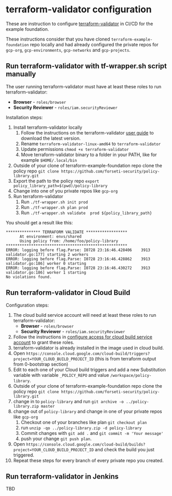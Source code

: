 # terraform-validator configuration

These are instruction to configure [terraform-validator](https://github.com/GoogleCloudPlatform/terraform-validator) in CI/CD for the example foundation.

These instructions consider that you have cloned `terraform-example-foundation` repo locally and had already configured the private repos for `gcp-org`, `gcp-environments`, `gcp-networks` and `gcp-projects`.

## Run terraform-validator with tf-wrapper.sh script manually

The user running terraform-validator must have at least these roles to run terraform-validator:

- **Browser** - `roles/browser`
- **Security Reviewer** - `roles/iam.securityReviewer`

Installation steps:

1. Install terraform-validator locally
    1. Follow the instructions on the terraform-validator [user guide](https://github.com/forseti-security/policy-library/blob/master/docs/user_guide.md#how-to-use-terraform-validator) to download the latest version.
    1. Rename `terraform-validator-linux-amd64` to `terraform-validator`
    1. Update permissions `chmod +x terraform-validator`
    1. Move terraform-validator binary to a folder in your PATH, like for example `$HOME/.local/bin`
1. Outside of your clone of terraform-example-foundation repo clone the policy repo `git clone https://github.com/forseti-security/policy-library.git`
1. Export the path to the policy repo `export policy_library_path=$(pwd)/policy-library`
1. Change into one of you private repos like `gcp-org`
1. Run terraform-validator
    1. Run `./tf-wrapper.sh init prod`
    1. Run `./tf-wrapper.sh plan prod`
    1. Run `./tf-wrapper.sh validate  prod ${policy_library_path}`

You should get a result like this:

```
*************** TERRAFORM VALIDATE ******************
      At environment: envs/shared
      Using policy from: /home/foo/policy-library
*****************************************************
ERROR: logging before flag.Parse: I0728 23:16:46.428406    3913 validator.go:177] starting 2 workers
ERROR: logging before flag.Parse: I0728 23:16:46.428862    3913 validator.go:186] worker 0 starting
ERROR: logging before flag.Parse: I0728 23:16:46.430272    3913 validator.go:186] worker 1 starting
No violations found.
```

## Run terraform-validator in Cloud Build

Configuration steps:

1. The cloud build service account will need at least these roles to run terraform-validator:
   - **Browser** - `roles/browser`
   - **Security Reviewer** - `roles/iam.securityReviewer`
1. Follow the instructions in [configure access for cloud build service account](https://cloud.google.com/cloud-build/docs/securing-builds/configure-access-for-cloud-build-service-account) to grant these roles.
1. terraform-validator is already installed in the image used in cloud build.
1. Open `https://console.cloud.google.com/cloud-build/triggers?project=YOUR_CLOUD_BUILD_PROJECT_ID` (this is from terraform output from 0-bootstrap section)
1. Edit to each one of your Cloud build triggers and add a new Substitution variable with variable `_POLICY_REPO` and value `/workspace/policy-library`.
1. Outside of your clone of terraform-example-foundation repo clone the policy repo `git clone https://github.com/forseti-security/policy-library.git`
1. change in to `policy-library` and run `git archive -o ../policy-library.zip master`
1. change out of `policy-library` and change in one of your private repos like `gcp-org`
    1. Checkout one of your branches like plan `git checkout plan`
    1. run `unzip -qo ../policy-library.zip -d policy-library`
    1. Commit changes with `git add .` and `git commit -m 'Your message'`
    1. push your change `git push plan`.
1. Open `https://console.cloud.google.com/cloud-build/builds?project=YOUR_CLOUD_BUILD_PROJECT_ID` and check the build you just triggered.
1. Repeat these steps for every branch of every private repo you created.

## Run terraform-validator in Jenkins

TBD
